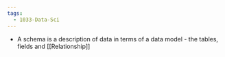 ```yaml
---
tags:
  - 1033-Data-Sci
---
```

- A schema is a description of data in terms of a data model - the tables, fields and [[Relationship]]